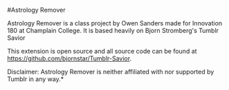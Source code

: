 #Astrology Remover


Astrology Remover is a class project by Owen Sanders made for Innovation 180 at Champlain College. It is based heavily on Bjorn Stromberg's Tumblr Savior

This extension is open source and all source code can be found at https://github.com/bjornstar/Tumblr-Savior.

Disclaimer: Astrology Remover is neither affiliated with nor supported by Tumblr in any way.*
